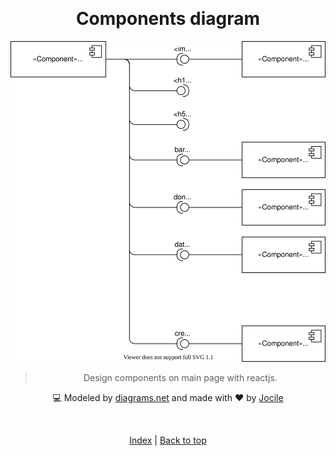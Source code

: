 <div align="center" id="top">

&#xa0;

</div>
<div align="center">

<h1>Components diagram</h1>

![](indexComponentsDiagram.drawio.svg)

> Design components on main page with reactjs.

:computer: Modeled by [diagrams.net](https://github.com/jocile/Modeling) and made with :heart: by <a href="https://github.com/jocile" target="_blank">Jocile</a>

&#xa0;

[Index](https://github.com/jocile/sales-dashboard) | <a href="#top">Back to top</a>

</div>
